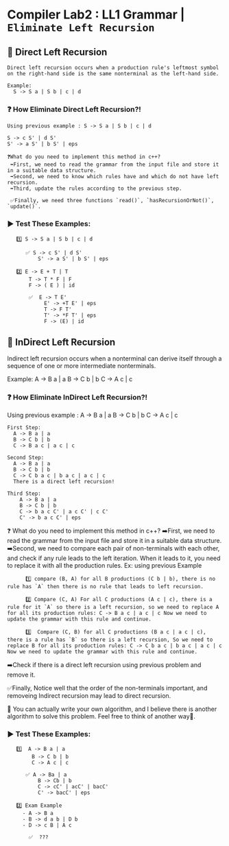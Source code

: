 # Compiler Lab2 : LL1 Grammar | `Eliminate Left Recursion`

## :repeat: Direct Left Recursion

    Direct left recursion occurs when a production rule's leftmost symbol on the right-hand side is the same nonterminal as the left-hand side.

    Example:
      S -> S a | S b | c | d
   ### ❓ How Eliminate Direct Left Recursion?!

    Using previous example : S -> S a | S b | c | d

    S -> c S' | d S'
    S' -> a S' | b S' | eps

    ❓What do you need to implement this method in c++?
     ➡️First, we need to read the grammar from the input file and store it in a suitable data structure.
     ➡️Second, we need to know which rules have and which do not have left recursion.
     ➡️Third, update the rules according to the previous step.

     ✅Finally, we need three functions `read()`, `hasRecursionOrNot()`, `update()`.

   ### ▶️ Test These Examples:
  
       1️⃣ S -> S a | S b | c | d
       
          ✅ S -> c S' | d S'
              S' -> a S' | b S' | eps

       2️⃣ E -> E + T | T
           T -> T * F | F
           F -> ( E ) | id 

           ✅  E -> T E'
                E' -> +T E' | eps
                T -> F T'
                T' -> *F T' | eps
                F -> (E) | id

## :repeat: InDirect Left Recursion

  Indirect left recursion occurs when a nonterminal can derive itself through a sequence of one or more intermediate nonterminals.

  Example:
    A -> B a | a
    B -> C b | b
    C -> A c | c
### ❓ How Eliminate InDirect Left Recursion?!

  Using previous example : 
    A -> B a | a
    B -> C b | b
    C -> A c | c

    First Step:
      A -> B a | a
      B -> C b | b
      C -> B a c | a c | c
      
    Second Step:
      A -> B a | a
      B -> C b | b
      C -> C b a c | b a c | a c | c
      There is a direct left recursion!

    Third Step:
        A -> B a | a
        B -> C b | b
        C -> b a c C' | a c C' | c C'
        C' -> b a c C' | eps
        
  ❓ What do you need to implement this method in c++?
   ➡️First, we need to read the grammar from the input file and store it in a suitable data structure.
   ➡️Second, we need to compare each pair of non-terminals with each other, and check if any rule leads to the left iteration. When it leads to it, you need to replace it with all the production rules.
        Ex: using previous Example
        
          1️⃣ compare (B, A) for all B productions (C b | b), there is no rule has `A` then there is no rule that leads to left recursion.
          
          2️⃣ Compare (C, A) For all C productions (A c | c), there is a rule for it `A` so there is a left recursion, so we need to replace A for all its production rules: C -> B a c | a c | c Now we need to update the grammar with this rule and continue.

          3️⃣  Compare (C, B) for all C productions (B a c | a c | c), there is a rule has `B` so there is a left recursion, So we need to replace B for all its production rules: C -> C b a c | b a c | a c | c Now we need to update the grammar with this rule and continue.

   ➡️Check if there is a direct left recursion using previous problem and remove it.

   ✅Finally, Notice well that the order of the non-terminals important, and removeing Indirect recursion may lead to direct recursion.

   💯 You can actually write your own algorithm, and I believe there is another algorithm to solve this problem. Feel free to think of another way💪.

### ▶️ Test These Examples:

       1️⃣  A -> B a | a
            B -> C b | b
            C -> A c | c
       
          ✅ A -> Ba | a
              B -> Cb | b
              C -> cC' | acC' | bacC'
              C' -> bacC' | eps
  
       2️⃣ Exam Example 
         - A -> B a
         - B -> d a b | D b
         - D -> c B | A c
  
           ✅  ???
       
